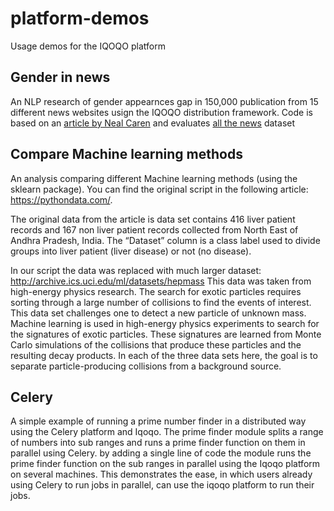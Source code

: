 # platform-demos

Usage demos for the IQOQO platform

## Gender in news

An NLP research of gender appearnces gap in 150,000 publication from 15 different news websites usign the IQOQO distribution framework.
Code is based on an [article by Neal Caren](http://nbviewer.jupyter.org/gist/nealcaren/5105037) and evaluates [all the news](https://www.kaggle.com/snapcrack/all-the-news) dataset

## Compare Machine learning methods

An analysis comparing different Machine learning methods (using the sklearn package).
You can find the original script in the following article: https://pythondata.com/.

The original data from the article is data set contains 416 liver patient records and 167 non liver patient records collected from North East of Andhra Pradesh, India. The “Dataset” column is a class label used to divide groups into liver patient (liver disease) or not (no disease).

In our script the data was replaced with much larger dataset:
http://archive.ics.uci.edu/ml/datasets/hepmass
This data was taken from high-energy physics research.
The search for exotic particles requires sorting through a large number of collisions to find the events of interest. This data set challenges one to detect a new particle of unknown mass.
Machine learning is used in high-energy physics experiments to search for the signatures of exotic particles. These signatures are learned from Monte Carlo simulations of the collisions that produce these particles and the resulting decay products. In each of the three data sets here, the goal is to separate particle-producing collisions from a background source.

## Celery
A simple example of running a prime number finder in a distributed way using the Celery platform and Iqoqo. The prime finder module splits a range of numbers into sub ranges and runs a prime finder function on them in parallel using Celery. by adding a single line of code the module runs the prime finder function on the sub ranges in parallel using the Iqoqo platform on several machines. This demonstrates the ease, in which users already using Celery to run jobs in parallel, can use the iqoqo platform to run their jobs. 
